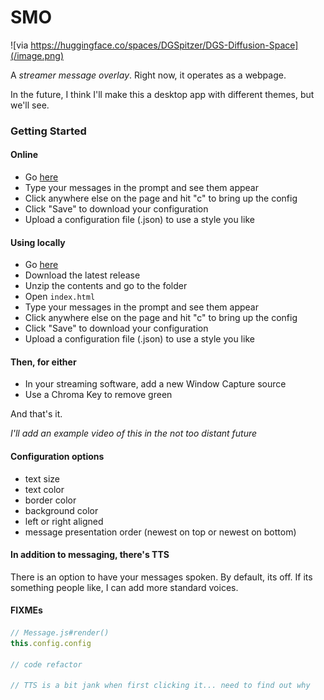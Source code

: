 # SMO

![via https://huggingface.co/spaces/DGSpitzer/DGS-Diffusion-Space](/image.png)

A _streamer message overlay_. Right now, it operates as a webpage.

In the future, I think I'll make this a desktop app with different themes, but we'll see.

### Getting Started

#### Online

- Go [here](https://atkascha.gg/smo)
- Type your messages in the prompt and see them appear
- Click anywhere else on the page and hit "c" to bring up the config
- Click "Save" to download your configuration
- Upload a configuration file (.json) to use a style you like

#### Using locally

- Go [here](https://github.com/atkascha/smo/releases)
- Download the latest release
- Unzip the contents and go to the folder
- Open `index.html`
- Type your messages in the prompt and see them appear
- Click anywhere else on the page and hit "c" to bring up the config
- Click "Save" to download your configuration
- Upload a configuration file (.json) to use a style you like

#### Then, for either

- In your streaming software, add a new Window Capture source
- Use a Chroma Key to remove green

And that's it.

_I'll add an example video of this in the not too distant future_

#### Configuration options

- text size
- text color
- border color
- background color
- left or right aligned
- message presentation order (newest on top or newest on bottom)

#### In addition to messaging, there's TTS

There is an option to have your messages spoken. By default, its off. If its something people like, I can add more standard voices.

#### FIXMEs

```js
// Message.js#render()
this.config.config

// code refactor

// TTS is a bit jank when first clicking it... need to find out why
```
